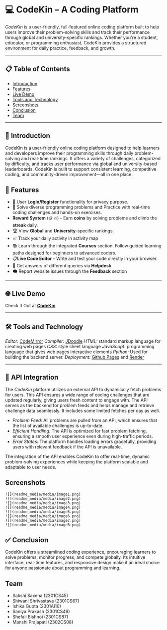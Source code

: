 # 💻 CodeKin – A Coding Platform

*CodeKin* is a user-friendly, full-featured online coding platform built to help users improve their problem-solving skills and track their performance through global and university-specific rankings. Whether you're a student, educator, or programming enthusiast, CodeKin provides a structured environment for daily practice, feedback, and growth.

---

## 📋 Table of Contents

- [Introduction](#introduction)
- [Features](#features)
- [Live Demo](#live-demo)
- [Tools and Technology](#tools-and-technology)
- [Screenshots](#screenshots)
- [Conclusion](#conclusion)
- [Team](#team)

---

## 📌 Introduction

CodeKin is a user-friendly online coding platform designed to help learners and developers improve their programming skills through daily problem-solving and real-time rankings. It offers a variety of challenges, categorized by difficulty, and tracks user performance via global and university-based leaderboards. CodeKin is built to support consistent learning, competitive coding, and community-driven improvement—all in one place.


## 🚀 Features

- 🔐 User **Login/Register** functionality for privacy purpose. 
- 🧠 Solve diverse programming problems and Practice with real-time coding challenges and hands-on exercises.
- **Reward System** (🪙 🔥) - Earn **coins** by solving problems and climb the **streak** daily. 
- 🏆 View **Global** and **University**-specific rankings.
- 📈 Track your daily activity in activity map
- 📚 Learn through the integrated **Courses** section. Follow guided learning paths designed for beginners to advanced coders.  
- 📋**Live Code Editor** - Write and test your code directly in your browser.
- 🧾 Get answers of different queries via **Helpdesk**
- 🗨 Report website issues through the **Feedback** section

---

## 🌐 Live Demo

Check It Out at  **[CodeKin](https://shefali-bishnoi.github.io/CodeKin/)**

---

## 🛠 Tools and Technology

*Editor:* [CodeMirror](https://codemirror.net/)
*Compiler:* [JDoodle](https://www.jdoodle.com/)
*HTML:* standard markup language for creating web pages
*CSS:* style sheet language
*JavaScript:* programming language that gives web pages interactive elements
*Python:* Used for building the backend server.
*Deployment:* [Github Pages]( https://shefali-bishnoi.github.io/CodeKin/) and [Render](https://codekin-l4a6.onrender.com) 

---

## 🔗 API Integration

The *CodeKin* platform utilizes an external API to dynamically fetch problems for users. This API ensures a wide range of coding challenges that are updated regularly, giving users fresh content to engage with. The API serves as the backend for problem feeds and helps manage and retrieve challenge data seamlessly.
It includes some limited fetches per day as well. 

- *Problem Feed:* All problems are pulled from an API, which ensures that the list of available challenges is up-to-date.
- *Efficient Handling:* The API is optimized for fast problem fetching, ensuring a smooth user experience even during high-traffic periods.
- *Error States:* The platform handles loading errors gracefully, providing users with relevant feedback if the API is unavailable.

The integration of the API enables CodeKin to offer real-time, dynamic problem-solving experiences while keeping the platform scalable and adaptable to user needs.

## Screenshots
    ![](readme_media/media/image1.png) 
    ![](readme_media/media/image2.png) 
    ![](readme_media/media/image3.png) 
    ![](readme_media/media/image4.png) 
    ![](readme_media/media/image5.png) 
    ![](readme_media/media/image6.png) 
    ![](readme_media/media/image7.png) 
    ![](readme_media/media/image8.png) 

## ✅ Conclusion
CodeKin offers a streamlined coding experience, encouraging learners to solve problems, monitor progress, and compete globally. Its intuitive interface, real-time features, and responsive design make it an ideal choice for anyone passionate about programming and learning.

## Team  
- Sakshi Saxena (2301CS45) 
- Shiwani Shrivastava (2301CS67)
- Ishika Gupta (2301AI10)
- Saniya Prakash (2301CS49)
- Shefali Bishnoi (2301CS87)  
- Manshi Prajapati (2302CS08)
